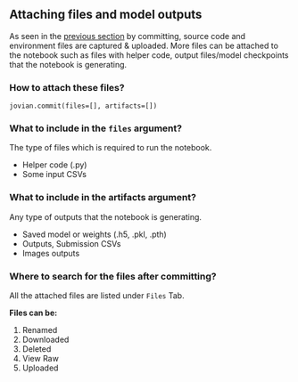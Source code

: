 ## Attaching files and model outputs

As seen in the [previous section](04-version.md) by committing, source code and environment files are captured & uploaded.
More files can be attached to the notebook such as files with helper code, output files/model checkpoints that the notebook is generating.

### How to attach these files?

```
jovian.commit(files=[], artifacts=[])
```

### What to include in the `files` argument?

The type of files which is required to run the notebook.

- Helper code (.py)
- Some input CSVs

### What to include in the artifacts argument?

Any type of outputs that the notebook is generating.

- Saved model or weights (.h5, .pkl, .pth)
- Outputs, Submission CSVs
- Images outputs

### Where to search for the files after committing?

All the attached files are listed under `Files` Tab.

**Files can be:**

1. Renamed
2. Downloaded
3. Deleted
4. View Raw
5. Uploaded
<!-- 
TODO: Visiting, opening, renaming, downloading those files in webapp -->